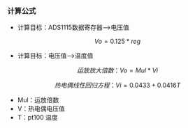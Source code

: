 ### 计算公式

- 计算目标：ADS1115数据寄存器-->电压值		

$$
Vo = 0.125 * reg
$$

- 计算目标：电压值-->温度值

$$
运放放大倍数：Vo = Mul * Vi
$$

$$
热电偶线性回归方程： Vi = 0.0433 + 0.0416T
$$

- Mul：运放倍数
- V：热电偶电压值
- T：pt100 温度

